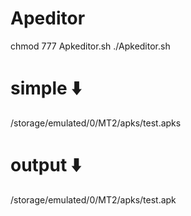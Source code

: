 # Apeditor
chmod 777 Apkeditor.sh
./Apkeditor.sh
# simple ⬇️
/storage/emulated/0/MT2/apks/test.apks
# output ⬇️
/storage/emulated/0/MT2/apks/test.apk
